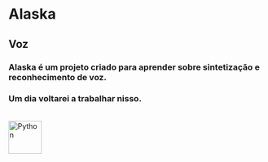 # Alaska

## Voz

### Alaska é um projeto criado para aprender sobre sintetização e reconhecimento de voz.
### Um dia voltarei a trabalhar nisso.

<div style="display: inline_block"><br>
   <img align="center" alt="Python" height="65" width=65" src="https://cdn.jsdelivr.net/gh/devicons/devicon/icons/python/python-original.svg" />
</div>
